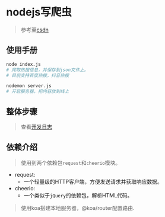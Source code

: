 # nodejs写爬虫
> 参考至[csdn](https://blog.csdn.net/weixin_45849072/article/details/130984085)
## 使用手册
```sh
node index.js 
# 爬取热搜信息，并保存到json文件上。
# 目前支持百度热搜，抖音热搜

nodemon server.js
# 开启服务器，把内容放到线上
```

## 整体步骤
> 查看[开发日志](./dev-log.md)

## 依赖介绍
> 使用到两个依赖包`request`和`cheerio`模块。  
- request: 
	- 一个轻量级的HTTP客户端，方便发送请求并获取响应数据。  
- cheerio:
	- 一个类似于`jQuery`的依赖包，解析HTML代码。

> 使用koa搭建本地服务器，@koa/router配置路由.